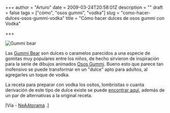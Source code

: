 +++
author = "Arturo"
date = 2009-03-24T20:58:01Z
description = ""
draft = false
tags = ["cómo", "osos gummi", "vodka"]
slug = "como-hacer-dulces-osos-gummi-vodka"
title = "Cómo hacer dulces de osos gummi con Vodka"

+++

![Gummi bear](/images/import/166-Gummy-bears.jpg)

Las [Gummi Bear](https://en.wikipedia.or/wiki/Gummi_bear) son dulces o caramelos parecidos a una especie de gomitas muy populares entre los niños, de hecho sirvieron de inspiración para la serie de dibujos animados [Osos Gummi](https://es.wikipedia.org/wiki/Los_osos_Gummi). Bueno esto que parece tan inofensivo se puede transformar en un "dulce" apto para adultos, al agregarles un toque de vodka.

La receta para preparar con vodka los ositos, lombrisitas o cuanta derivación de este tipo de dulce existe se puede <a title="encontrar aquí" href="https://mixthatdrink.com/vodka-gummi-bears/">encontrar aquí</a>, además de un par de alternativas a la original receta.

[Vía - <a title="NeAAtorama" href="https://www.neatorama.com/2009/03/24/how-to-make-vodka-gummi-bears/">NeAAtorama</a> .]
